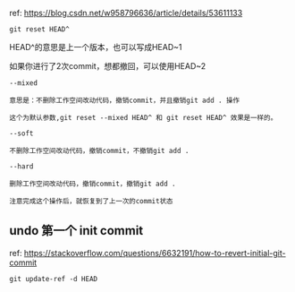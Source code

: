 ref: https://blog.csdn.net/w958796636/article/details/53611133

```
git reset HEAD^
```

HEAD^的意思是上一个版本，也可以写成HEAD~1

如果你进行了2次commit，想都撤回，可以使用HEAD~2

```
--mixed 

意思是：不删除工作空间改动代码，撤销commit，并且撤销git add . 操作

这个为默认参数,git reset --mixed HEAD^ 和 git reset HEAD^ 效果是一样的。

--soft  

不删除工作空间改动代码，撤销commit，不撤销git add . 

--hard

删除工作空间改动代码，撤销commit，撤销git add . 

注意完成这个操作后，就恢复到了上一次的commit状态
```

## undo 第一个 init commit

ref: https://stackoverflow.com/questions/6632191/how-to-revert-initial-git-commit

```
git update-ref -d HEAD
```

